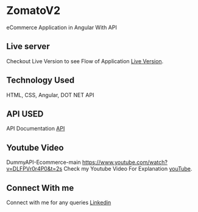# ZomatoV2

eCommerce Application in Angular With API

## Live server

Checkout Live Version to see Flow of Application [Live Version](https://voidchetan.github.io/amazon-e-commerce/products).

## Technology Used

HTML, CSS, Angular, DOT NET API

## API USED

API Documentation [API](https://freeapi.miniprojectideas.com/index.html)

## Youtube Video
DummyAPI-Ecommerce-main
https://www.youtube.com/watch?v=DLFPVr0r4P0&t=2s
Check my Youtube Video For Explanation  [youTube](https://youtu.be/pWx-Ot0ydLg).

## Connect With me

Connect with me for any queries [Linkedin](https://www.linkedin.com/in/chetan-jogi-a87148ba)
